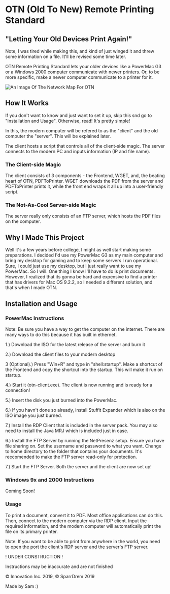 # OTN (Old To New) Remote Printing Standard
## "Letting Your Old Devices Print Again!"

Note, I was tired while making this, and kind of just winged it and threw some information on a file. It'll be revised some time later.

OTN Remote Printing Standard lets your older devices like a PowerMac G3 or a Windows 2000 computer communicate with newer printers. Or, to be more specific, make a newer computer communicate to a printer for it.

<img href="map.png" alt="An Image Of The Network Map For OTN">

## How It Works
If you don't want to know and just want to set it up, skip this snd go to "Installation and Usage". Otherwise, read! It's pretty simple!

In this, the modern computer will be refered to as the "client" and the old computer the "server". This will be explained later.

The client hosts a script that controls all of the client-side magic. The server connects to the modern PC and inputs information (IP and file name).

### The Client-side Magic
The client consists of 3 components - the Frontend, WGET, and, the beating heart of OTN, PDFToPrinter. WGET downloads the PDF from the server and PDFToPrinter prints it, while the front end wraps it all up into a user-friendly script.

### The Not-As-Cool Server-side Magic
The server really only consists of an FTP server, which hosts the PDF files on the computer.

## Why I Made This Project
Well it's a few years before college, I might as well start making some preparations. I decided I'd use my PowerMac G3 as my main computer and bring my desktop for gaming and to keep some servers I run operational. Sure, I could just use my desktop, but I just really want to use my PowerMac. So I will. One thing I know I'll have to do is print documents. However, I realized that its gonna be hard and expensive to find a printer that has drivers for Mac OS 9.2.2, so I needed a different solution, and that's when I made OTN.

## Installation and Usage
### PowerMac Instructions
Note: Be sure you have a way to get the computer on the internet. There are many ways to do this because it has built in ethernet.

1.) Download the ISO for the latest release of the server and burn it

2.) Download the client files to your modern desktop

3 (Optional).) Press "Win+R" and type in "shell:startup". Make a shortcut of the Frontend and copy the shortcut into the startup. This will make it run on startup.

4.) Start it (otn-client.exe). The client is now running and is ready for a connection!

5.) Insert the disk you just burned into the PowerMac.

6.) If you havn't done so already, install Stuffit Expander which is also on the ISO image you just burned.

7.) Install the RDP Client that is included in the server pack. You may also need to install the Java MRJ which is included just in case.

6.) Install the FTP Server by running the NetPresenz setup. Ensure you have file sharing on. Set the username and password to what you want. Change to home directory to the folder that contains your documents. It's reccomended to make the FTP server read-only for protection.

7.) Start the FTP Server. Both the server and the client are now set up!

### Windows 9x and 2000 Instructions
Coming Soon!

### Usage
To print a document, convert it to PDF. Most office applications can do this. Then, connect to the modern computer via the RDP client. Input the required information, and the modern computer will automatically print the file on its primary printer.

Note: If you want to be able to print from anywhere in the world, you need to open the port the client's RDP server and the server's FTP server.

! UNDER CONSTRUCTION !

Instructions may be inaccurate and are not finished

&copy; Innovation Inc. 2019, &copy; SparrDrem 2019

Made by Sam :)
